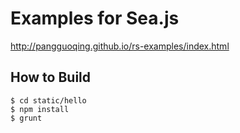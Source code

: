 # Examples for Sea.js

<http://pangguoqing.github.io/rs-examples/index.html>


How to Build
------------

```
$ cd static/hello
$ npm install
$ grunt
```


